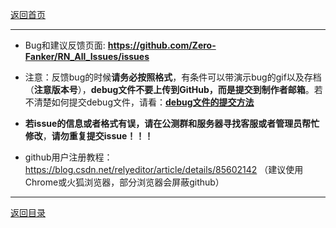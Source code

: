 [返回首页](./Home.md)

***

* Bug和建议反馈页面:
**https://github.com/Zero-Fanker/RN_All_Issues/issues**

- 注意：反馈bug的时候**请务必按照格式**，有条件可以带演示bug的gif以及存档（**注意版本号**），**debug文件不要上传到GitHub，而是提交到制作者邮箱**。若不清楚如何提交debug文件，请看：[**debug文件的提交方法**](debug文件的处理方法.md)

- **若issue的信息或者格式有误，请在公测群和服务器寻找客服或者管理员帮忙修改**，**请勿重复提交issue！！！**

- github用户注册教程：https://blog.csdn.net/relyeditor/article/details/85602142
（建议使用Chrome或火狐浏览器，部分浏览器会屏蔽github）


***

[返回目录](./常见问题指南.md)
